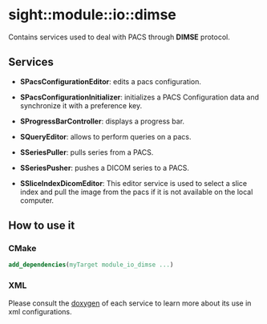 # sight::module::io::dimse

Contains services used to deal with PACS through **DIMSE** protocol.

## Services

- **SPacsConfigurationEditor**: edits a pacs configuration.

- **SPacsConfigurationInitializer**: initializes a PACS Configuration data and synchronize it with a preference key.

- **SProgressBarController**: displays a progress bar.

- **SQueryEditor**: allows to perform queries on a pacs.
  
- **SSeriesPuller**: pulls series from a PACS.
  
- **SSeriesPusher**: pushes a DICOM series to a PACS.
  
- **SSliceIndexDicomEditor**: This editor service is used to select a slice index and pull the image from the pacs if it is not available on the local computer.

## How to use it

### CMake

```cmake
add_dependencies(myTarget module_io_dimse ...)
```

### XML

Please consult the [doxygen](https://sight.pages.ircad.fr/sight) of each service to learn more about its use in xml configurations.